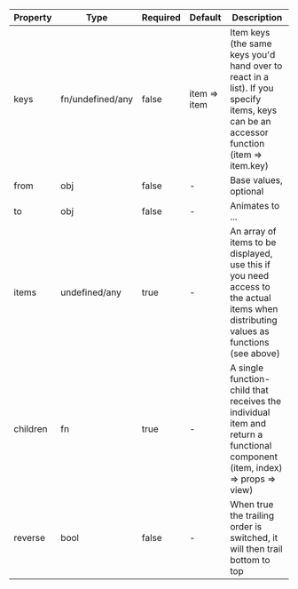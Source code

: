 | Property | Type             | Required | Default      | Description                                                                                                                             |
| -------- | ---------------- | -------- | ------------ | --------------------------------------------------------------------------------------------------------------------------------------- |
| keys     | fn/undefined/any | false    | item => item | Item keys (the same keys you'd hand over to react in a list). If you specify items, keys can be an accessor function (item => item.key) |
| from     | obj              | false    | -            | Base values, optional                                                                                                                   |
| to       | obj              | false    | -            | Animates to ...                                                                                                                         |
| items    | undefined/any    | true     | -            | An array of items to be displayed, use this if you need access to the actual items when distributing values as functions (see above)    |
| children | fn               | true     | -            | A single function-child that receives the individual item and return a functional component (item, index) => props => view)             |
| reverse  | bool             | false    | -            | When true the trailing order is switched, it will then trail bottom to top                                                              |
